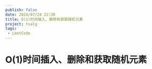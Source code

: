 ```yaml
---
publish: false
date: 2024/07/24 22:30
title: O(1)时间插入、删除和获取随机元素
project: tsalg
tags:
 - LeetCode
---
```


# O(1)时间插入、删除和获取随机元素
